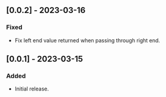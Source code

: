 ## [0.0.2] - 2023-03-16

### Fixed

- Fix left end value returned when passing through right end.

## [0.0.1] - 2023-03-15

### Added

- Initial release.
